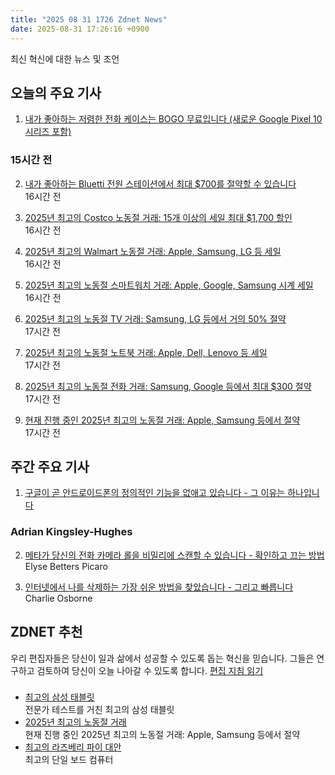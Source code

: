 ```yaml
---
title: "2025 08 31 1726 Zdnet News"
date: 2025-08-31 17:26:16 +0900
---
```


최신 혁신에 대한 뉴스 및 조언  
## 오늘의 주요 기사  

1. [내가 좋아하는 저렴한 전화 케이스는 BOGO 무료입니다 (새로운 Google Pixel 10 시리즈 포함)](https://www.zdnet.com/article/my-favorite-affordable-phone-cases-are-bogo-free-including-for-the-new-google-pixel-10-series/)  
### 15시간 전  

2. [내가 좋아하는 Bluetti 전원 스테이션에서 최대 $700를 절약할 수 있습니다](https://www.zdnet.com/home-and-office/energy/you-can-save-up-to-700-on-my-favorite-bluetti-power-stations-for-labor-day/)  
16시간 전  

3. [2025년 최고의 Costco 노동절 거래: 15개 이상의 세일 최대 $1,700 할인](https://www.zdnet.com/article/best-costco-labor-day-deals-2025/)  
16시간 전  

4. [2025년 최고의 Walmart 노동절 거래: Apple, Samsung, LG 등 세일](https://www.zdnet.com/article/best-walmart-labor-day-deals-2025/)  
16시간 전  

5. [2025년 최고의 노동절 스마트워치 거래: Apple, Google, Samsung 시계 세일](https://www.zdnet.com/article/best-smartwatch-labor-day-deals-2025/)  
16시간 전  

6. [2025년 최고의 노동절 TV 거래: Samsung, LG 등에서 거의 50% 절약](https://www.zdnet.com/article/best-tv-labor-day-deals-2025/)  
17시간 전  

7. [2025년 최고의 노동절 노트북 거래: Apple, Dell, Lenovo 등 세일](https://www.zdnet.com/article/best-laptop-labor-day-deals-2025/)  
17시간 전  

8. [2025년 최고의 노동절 전화 거래: Samsung, Google 등에서 최대 $300 절약](https://www.zdnet.com/article/best-labor-day-phone-deals-2025/)  
17시간 전  

9. [현재 진행 중인 2025년 최고의 노동절 거래: Apple, Samsung 등에서 절약](https://www.zdnet.com/home-and-office/best-labor-day-deals-2025/)  
17시간 전  

## 주간 주요 기사  

1. [구글이 곧 안드로이드폰의 정의적인 기능을 없애고 있습니다 - 그 이유는 하나입니다](https://www.zdnet.com/article/google-is-killing-a-defining-feature-for-android-phones-soon-and-theres-one-reason-why/)  
### Adrian Kingsley-Hughes  

2. [메타가 당신의 전화 카메라 롤을 비밀리에 스캔할 수 있습니다 - 확인하고 끄는 방법](https://www.zdnet.com/article/meta-might-be-secretly-scanning-your-phones-camera-roll-how-to-check-and-turn-it-off/)  
Elyse Betters Picaro  

3. [인터넷에서 나를 삭제하는 가장 쉬운 방법을 찾았습니다 - 그리고 빠릅니다](https://www.zdnet.com/article/i-found-the-easiest-way-to-delete-myself-from-the-internet-and-its-fast/)  
Charlie Osborne  

## ZDNET 추천  
우리 편집자들은 당신이 일과 삶에서 성공할 수 있도록 돕는 혁신을 믿습니다. 그들은 연구하고 검토하여 당신이 오늘 나아갈 수 있도록 합니다. [편집 지침 읽기](https://www.zdnet.com/editorial-guidelines/)  

###  
- [최고의 삼성 태블릿](https://www.zdnet.com/article/best-samsung-tablet/)  
전문가 테스트를 거친 최고의 삼성 태블릿  
- [2025년 최고의 노동절 거래](https://www.zdnet.com/article/best-labor-day-deals-2025/)  
현재 진행 중인 2025년 최고의 노동절 거래: Apple, Samsung 등에서 절약  
- [최고의 라즈베리 파이 대안](https://www.zdnet.com/article/best-raspberry-pi-alternative/)  
최고의 단일 보드 컴퓨터